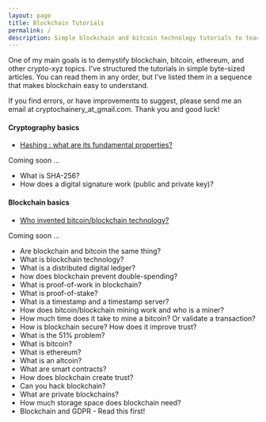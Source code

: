 ```yaml
---
layout: page
title: Blockchain Tutorials
permalink: /
description: Simple blockchain and bitcoin technology tutorials to teach you how bitcoin, ethereum, and blockchain work and how you can use them in your business.
---
```


One of my main goals is to demystify blockchain, bitcoin, ethereum, and other crypto-xyz topics. I've structured the tutorials in simple byte-sized articles. You can read them in any order, but I've listed them in a sequence that makes blockchain easy to understand. 

If you find errors, or have improvements to suggest, please send me an email at cryptochainery_at_gmail.com. Thank you and good luck!

#### **Cryptography basics**
* [Hashing : what are its fundamental properties?](https://cryptochainery.github.io/what-is-hashing-cryptography-used-in-bitcoin-blockchain/)

Coming soon ... 
* What is SHA-256?
* How does a digital signature work (public and private key)?


#### **Blockchain basics**
* [Who invented bitcoin/blockchain technology?](https://cryptochainery.github.io/who-is-the-inventor-of-bitcoin-blockchain/)

Coming soon ... 
* Are blockchain and bitcoin the same thing?
* What is blockchain technology?
* What is a distributed digital ledger?
* how does blockchain prevent double-spending?
* What is proof-of-work in blockchain?
* What is proof-of-stake?
* What is a timestamp and a timestamp server?
* How does bitcoin/blockchain mining work and who is a miner?
* How much time does it take to mine a bitcoin? Or validate a transaction?
* How is blockchain secure? How does it improve trust?
* What is the 51% problem?
* What is bitcoin?
* What is ethereum?
* What is an altcoin?
* What are smart contracts?
* How does blockchain create trust?
* Can you hack blockchain?
* What are private blockchains?
* How much storage space does blockchain need?
* Blockchain and GDPR - Read this first!
